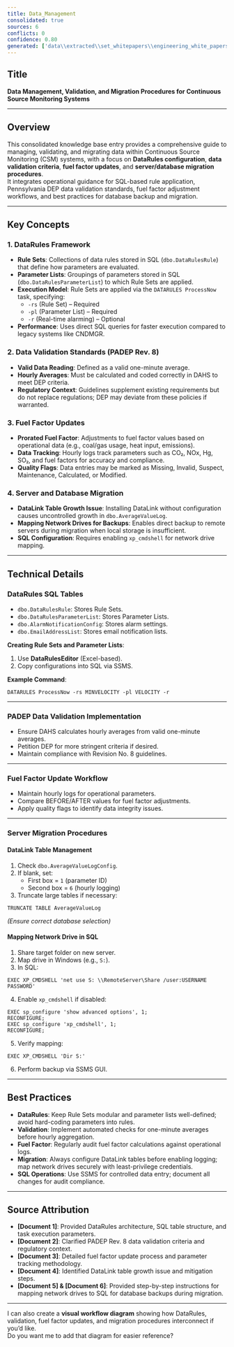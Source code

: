 ```yaml
---
title: Data_Management
consolidated: true
sources: 6
conflicts: 0
confidence: 0.80
generated: ['data\\extracted\\set_whitepapers\\engineering_white_papers_WhitePapers_DataRules_DataRulesWhitepaperrev1docx_b06ed322.md', 'data\\extracted\\set_whitepapers\\engineering_white_papers_WhitePapers_PADEPRev8_Data_Validation-Rev_8-030712-Cleanpdf_93c395c0.md', 'data\\extracted\\set_whitepapers\\engineering_white_papers_WhitePapers_ProratedFuelFactor_COAL_Boswell_Fuel_Factor_Updates_U4_Hourly_Dataxls_21987164.md', 'data\\extracted\\set_whitepapers\\engineering_white_papers_WhitePapers_ServerMigration_Item_To_Check_In_Migration_Databasesmsg_5a0c6fad.md', 'data\\extracted\\set_whitepapers\\engineering_white_papers_WhitePapers_ServerMigration_MappingaNetworkDrivetoSQLforDatabaseBackupsdocx_0ef1e6a2.md', 'data\\extracted\\set_whitepapers\\engineering_white_papers_WhitePapers_SQL_MappingaNetworkDrivetoSQLforDatabaseBackupsdocx_8eda1cfb.md']  # This would be a timestamp
---
```


## Title
**Data Management, Validation, and Migration Procedures for Continuous Source Monitoring Systems**

---

## Overview
This consolidated knowledge base entry provides a comprehensive guide to managing, validating, and migrating data within Continuous Source Monitoring (CSM) systems, with a focus on **DataRules configuration**, **data validation criteria**, **fuel factor updates**, and **server/database migration procedures**.  
It integrates operational guidance for SQL-based rule application, Pennsylvania DEP data validation standards, fuel factor adjustment workflows, and best practices for database backup and migration.

---

## Key Concepts

### 1. DataRules Framework
- **Rule Sets**: Collections of data rules stored in SQL (`dbo.DataRulesRule`) that define how parameters are evaluated.
- **Parameter Lists**: Groupings of parameters stored in SQL (`dbo.DataRulesParameterList`) to which Rule Sets are applied.
- **Execution Model**: Rule Sets are applied via the `DATARULES ProcessNow` task, specifying:
  - `-rs` (Rule Set) – Required
  - `-pl` (Parameter List) – Required
  - `-r` (Real-time alarming) – Optional
- **Performance**: Uses direct SQL queries for faster execution compared to legacy systems like CNDMGR.

### 2. Data Validation Standards (PADEP Rev. 8)
- **Valid Data Reading**: Defined as a valid one-minute average.
- **Hourly Averages**: Must be calculated and coded correctly in DAHS to meet DEP criteria.
- **Regulatory Context**: Guidelines supplement existing requirements but do not replace regulations; DEP may deviate from these policies if warranted.

### 3. Fuel Factor Updates
- **Prorated Fuel Factor**: Adjustments to fuel factor values based on operational data (e.g., coal/gas usage, heat input, emissions).
- **Data Tracking**: Hourly logs track parameters such as CO₂, NOx, Hg, SO₂, and fuel factors for accuracy and compliance.
- **Quality Flags**: Data entries may be marked as Missing, Invalid, Suspect, Maintenance, Calculated, or Modified.

### 4. Server and Database Migration
- **DataLink Table Growth Issue**: Installing DataLink without configuration causes uncontrolled growth in `dbo.AverageValueLog`.
- **Mapping Network Drives for Backups**: Enables direct backup to remote servers during migration when local storage is insufficient.
- **SQL Configuration**: Requires enabling `xp_cmdshell` for network drive mapping.

---

## Technical Details

### DataRules SQL Tables
- `dbo.DataRulesRule`: Stores Rule Sets.
- `dbo.DataRulesParameterList`: Stores Parameter Lists.
- `dbo.AlarmNotificationConfig`: Stores alarm settings.
- `dbo.EmailAddressList`: Stores email notification lists.

**Creating Rule Sets and Parameter Lists**:
1. Use **DataRulesEditor** (Excel-based).
2. Copy configurations into SQL via SSMS.

**Example Command**:
```
DATARULES ProcessNow -rs MINVELOCITY -pl VELOCITY -r
```

---

### PADEP Data Validation Implementation
- Ensure DAHS calculates hourly averages from valid one-minute averages.
- Petition DEP for more stringent criteria if desired.
- Maintain compliance with Revision No. 8 guidelines.

---

### Fuel Factor Update Workflow
- Maintain hourly logs for operational parameters.
- Compare BEFORE/AFTER values for fuel factor adjustments.
- Apply quality flags to identify data integrity issues.

---

### Server Migration Procedures

#### DataLink Table Management
1. Check `dbo.AverageValueLogConfig`.
2. If blank, set:
   - First box = `1` (parameter ID)
   - Second box = `6` (hourly logging)
3. Truncate large tables if necessary:
```
TRUNCATE TABLE AverageValueLog
```
*(Ensure correct database selection)*

#### Mapping Network Drive in SQL
1. Share target folder on new server.
2. Map drive in Windows (e.g., `S:`).
3. In SQL:
```
EXEC XP_CMDSHELL 'net use S: \\RemoteServer\Share /user:USERNAME PASSWORD'
```
4. Enable `xp_cmdshell` if disabled:
```
EXEC sp_configure 'show advanced options', 1;
RECONFIGURE;
EXEC sp_configure 'xp_cmdshell', 1;
RECONFIGURE;
```
5. Verify mapping:
```
EXEC XP_CMDSHELL 'Dir S:'
```
6. Perform backup via SSMS GUI.

---

## Best Practices
- **DataRules**: Keep Rule Sets modular and parameter lists well-defined; avoid hard-coding parameters into rules.
- **Validation**: Implement automated checks for one-minute averages before hourly aggregation.
- **Fuel Factor**: Regularly audit fuel factor calculations against operational logs.
- **Migration**: Always configure DataLink tables before enabling logging; map network drives securely with least-privilege credentials.
- **SQL Operations**: Use SSMS for controlled data entry; document all changes for audit compliance.

---

## Source Attribution
- **[Document 1]**: Provided DataRules architecture, SQL table structure, and task execution parameters.
- **[Document 2]**: Clarified PADEP Rev. 8 data validation criteria and regulatory context.
- **[Document 3]**: Detailed fuel factor update process and parameter tracking methodology.
- **[Document 4]**: Identified DataLink table growth issue and mitigation steps.
- **[Document 5] & [Document 6]**: Provided step-by-step instructions for mapping network drives to SQL for database backups during migration.

---

I can also create a **visual workflow diagram** showing how DataRules, validation, fuel factor updates, and migration procedures interconnect if you’d like.  
Do you want me to add that diagram for easier reference?